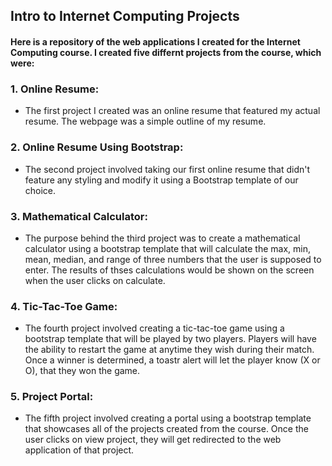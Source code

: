 ## Intro to Internet Computing Projects
#### Here is a repository of the web applications I created for the Internet Computing course. I created five differnt projects from the course, which were:

### 1. Online Resume: 

- The first project I created was an online resume that featured my actual resume. The webpage was a simple outline of my resume.

### 2. Online Resume Using Bootstrap:

- The second project involved taking our first online resume that didn't feature any styling and modify it using a Bootstrap template of our choice. 

### 3. Mathematical Calculator: 

- The purpose behind the third project was to create a mathematical calculator using a bootstrap template that will calculate the max, min, mean, median, and range of three numbers that the user is supposed to enter. The results of thses calculations would be shown on the screen when the user clicks on calculate.

### 4. Tic-Tac-Toe Game:

- The fourth project involved creating a tic-tac-toe game using a bootstrap template that will be played by two players. Players will have the ability to restart the game at anytime they wish during their match. Once a winner is determined, a toastr alert will let the player know (X or O), that they won the game.

### 5. Project Portal:

- The fifth project involved creating a portal using a bootstrap template that showcases all of the projects created from the course. Once the user clicks on view project, they will get redirected to the web application of that project.